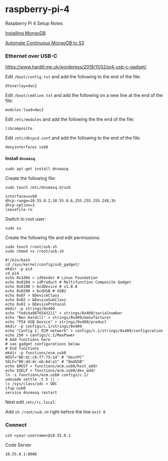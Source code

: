 # raspberry-pi-4
Raspberry Pi 4 Setup Notes

[Installing MongoDB](https://www.mongodb.com/developer/products/mongodb/mongodb-on-raspberry-pi/)

[Automate Continuous MongoDB to S3](https://www.mongodb.com/developer/products/atlas/automated-continuous-data-copying-from-mongodb-to-s3/)

### Ethernet over USB-C

https://www.hardill.me.uk/wordpress/2019/11/02/pi4-usb-c-gadget/

Edit `/boot/config.txt` and add the following to the end of the file:
```
dtoverlay=dwc2
```

Edit `/boot/cmdline.txt` and add the following on a new line at the end of the file:
```
modules-load=dwc2
```

Edit `/etc/modules` and add the following the the end of the file:
```
libcomposite
```

Edit `/etc/dhcpcd.conf` and add the following to the end of the file:
```
denyinterfaces usb0
```

#### Install `dnsmasq`
```
sudo apt-get install dnsmasq
```

Create the following file:
```
sudo touch /etc/dnsmasq.d/usb
```
```
interface=usb0
dhcp-range=10.55.0.2,10.55.0.6,255.255.255.248,1h
dhcp-option=3
leasefile-ro
```

Switch to root user:
```
sudo su
```

Create the following file and edit permissions:
```
sudo touch /root/usb.sh
sudo chmod +x /root/usb.sh
```
```
#!/bin/bash
cd /sys/kernel/config/usb_gadget/
mkdir -p pi4
cd pi4
echo 0x1d6b > idVendor # Linux Foundation
echo 0x0104 > idProduct # Multifunction Composite Gadget
echo 0x0100 > bcdDevice # v1.0.0
echo 0x0200 > bcdUSB # USB2
echo 0xEF > bDeviceClass
echo 0x02 > bDeviceSubClass
echo 0x01 > bDeviceProtocol
mkdir -p strings/0x409
echo "fedcba9876543211" > strings/0x409/serialnumber
echo "Ben Hardill" > strings/0x409/manufacturer
echo "PI4 USB Device" > strings/0x409/product
mkdir -p configs/c.1/strings/0x409
echo "Config 1: ECM network" > configs/c.1/strings/0x409/configuration
echo 250 > configs/c.1/MaxPower
# Add functions here
# see gadget configurations below
# End functions
mkdir -p functions/ecm.usb0
HOST="00:dc:c8:f7:75:14" # "HostPC"
SELF="00:dd:dc:eb:6d:a1" # "BadUSB"
echo $HOST > functions/ecm.usb0/host_addr
echo $SELF > functions/ecm.usb0/dev_addr
ln -s functions/ecm.usb0 configs/c.1/
udevadm settle -t 5 || :
ls /sys/class/udc > UDC
ifup usb0
service dnsmasq restart
```

Next edit `/etc/rc.local`:

Add `sh /root/usb.sh` right before the line `exit 0`

### Connect

```
ssh <your-username>@10.55.0.1
```

Code Server
```
10.55.0.1:8080
```
